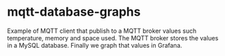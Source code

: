 # mqtt-database-graphs
Example of MQTT client that publish to a MQTT broker values such temperature, memory and space used. The MQTT broker stores the values in a MySQL database. Finally we graph that values in Grafana.
